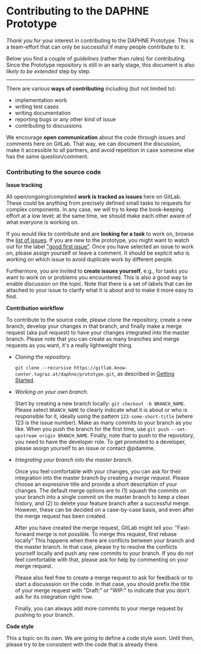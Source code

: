 # Contributing to the DAPHNE Prototype

*Thank you* for your interest in contributing to the DAPHNE Prototype.
This is a team-effort that can only be successful if many people contribute to it.

Below you find a couple of *guidelines* (rather than rules) for contributing.
Since the Prototype repository is still in an early stage, this document is also *likely to be extended* step by step.

-----

There are various **ways of contributing** including (but not limited to):
- implementation work
- writing test cases
- writing documentation
- reporting bugs or any other kind of issue
- contributing to discussions

We encourage **open communication** about the code through issues and comments here on GitLab.
That way, we can document the discussion, make it accessible to all partners, and avoid repetition in case someone else has the same question/comment.

### Contributing to the source code

**Issue tracking**

All open/ongoing/completed **work is tracked as issues** here on GitLab.
These could be anything from precisely defined small tasks to requests for complex components.
In any case, we will try to keep the book-keeping effort at a low level; at the same time, we should make each other aware of what everyone is working on.

If you would like to contribute and are **looking for a task** to work on, browse the [list of issues](https://gitlab.know-center.tugraz.at/daphne/prototype/-/issues).
If you are new to the prototype, you might want to watch out for the label ["good first issue"](https://gitlab.know-center.tugraz.at/daphne/prototype/-/issues?label_name%5B%5D=good+first+issue).
Once you have selected an issue to work on, please assign yourself or leave a comment.
It should be explicit who is working on which issue to avoid duplicate work by different people.

Furthermore, you are invited to **create issues yourself**, e.g., for tasks you want to work on or problems you encountered.
This is also a good way to enable discussion on the topic.
Note that there is a set of labels that can be attached to your issue to clarify what it is about and to make it more easy to find.

**Contribution workflow**

To contribute to the source code, please clone the repository, create a new branch, develop your changes in that branch, and finally make a merge request (aka pull request) to have your changes integrated into the master branch.
Please note that you can create as many branches and merge requests as you want, it's a really lightweight thing.

- *Cloning the repository.*

  `git clone --recursive https://gitlab.know-center.tugraz.at/daphne/prototype.git`, as described in [Getting Started](https://gitlab.know-center.tugraz.at/daphne/prototype/-/blob/master/doc/GettingStarted.md).

- *Working on your own branch.*
  
  Start by creating a new branch locally: `git checkout -b BRANCH_NAME`.
  Please select `BRANCH_NAME` to clearly indicate what it is about or who is responsible for it, ideally using the pattern `123-some-short-title` (where 123 is the issue number).
  Make as many commits to your branch as you like.
  When you push the branch for the first time, use `git push --set-upstream origin BRANCH_NAME`.
  Finally, note that to push to the repository, you need to have the developer role.
  To get promoted to a developer, please assign yourself to an issue or contact @pdamme.

- *Integrating your branch into the master branch.*

  Once you feel comfortable with your changes, you can ask for their integration into the master branch by creating a *merge request*.
  Please choose an expressive title and provide a short description of your changes.
  The default merge options are to (1) squash the commits on your branch into a single commit on the master branch to keep a clean history, and (2) to delete your feature branch after a successful merge.
  However, these can be decided on a case-by-case basis, and even after the merge request has been created.

  After you have created the merge request, GitLab might tell you: "Fast-forward merge is not possible. To merge this request, first rebase locally"
  This happens when there are conflicts between your branch and the master branch.
  In that case, please try to resolve the conflicts yourself locally and push any new commits to your branch.
  If you do not feel comfortable with that, please ask for help by commenting on your merge request.

  Please also feel free to create a merge request to ask for feedback or to start a discusssion on the code.
  In that case, you should prefix the title of your merge request with "Draft:" or "WIP:" to indicate that you don't ask for its integration right now.

  Finally, you can always add more commits to your merge request by pushing to your branch.

**Code style**

This a topic on its own.
We are going to define a code style soon.
Until then, please try to be consistent with the code that is already there.
